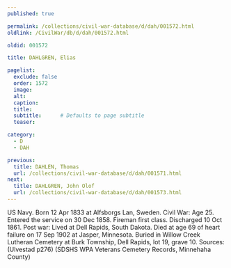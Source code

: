 ```yaml
---
published: true

permalink: /collections/civil-war-database/d/dah/001572.html
oldlink: /CivilWar/db/d/dah/001572.html

oldid: 001572

title: DAHLGREN, Elias

pagelist:
  exclude: false
  order: 1572
  image: 
  alt:
  caption:
  title:
  subtitle:      # Defaults to page subtitle
  teaser:

category: 
  - D 
  - DAH

previous:
  title: DAHLEN, Thomas
  url: /collections/civil-war-database/d/dah/001571.html  
next:
  title: DAHLGREN, John Olof
  url: /collections/civil-war-database/d/dah/001573.html   
---
```

US Navy. Born 12 Apr 1833 at Alfsborgs Lan, Sweden. Civil War: Age 25. Entered the service on 30 Dec 1858. Fireman first class. Discharged 10 Oct 1861. Post war: Lived at Dell Rapids, South Dakota. Died at age 69 of heart failure on 17 Sep 1902 at Jasper, Minnesota. Buried in Willow Creek Lutheran Cemetery at Burk Township, Dell Rapids, lot 19, grave 10. Sources: (Ulvestad p276) (SDSHS WPA Veterans Cemetery Records, Minnehaha County)